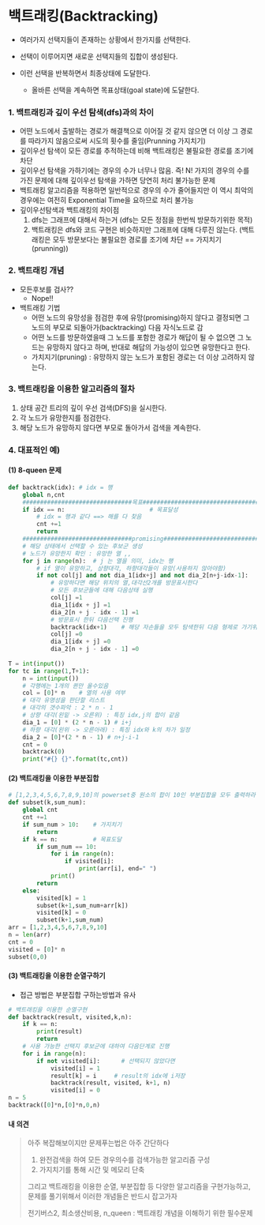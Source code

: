 # 백트래킹(Backtracking)

* 여러가지 선택지들이 존재하는 상황에서 한가지를 선택한다.

* 선택이 이루어지면 새로운 선택지들의 집합이 생성된다.

* 이런 선택을 반복하면서 최종상태에 도달한다.

  * 올바른 선택을 계속하면 목표상태(goal state)에 도달한다.

  

### 1. 백트래킹과 깊이 우선 탐색(dfs)과의 차이

* 어떤 노드에서 출발하는 경로가 해결책으로 이어질 것 같지 않으면 더 이상 그 경로를 따라가지 않음으로써 시도의 횟수를 줄임(Prunning 가지치기)
* 깊이우선 탐색이 모든 경로를 추적하는데 비해 백트래킹은 불필요한 경로를 조기에 차단
* 깊이우선 탐색을 가하기에는 경우의 수가 너무나 많음. 즉! N! 가지의 경우의 수를 가진 문제에 대해 깊이우선 탐색을 가하면 당연히 처리 불가능한 문제
* 백트래킹 알고리즘을 적용하면 일반적으로 경우의 수가 줄어들지만 이 역시 최악의 경우에는 여전히 Exponential Time을 요하므로 처리 불가능
* 깊이우선탐색과 백트래킹의 차이점
  1. dfs는 그래프에 대해서 하는거 (dfs는 모든 정점을 한번씩 방문하기위한 목적)
  2. 백트래킹은 dfs와 코드 구현은 비슷하지만 그래프에 대해 다루진 않는다.
      (백트래킹은 모두 방문보다는 불필요한 경로를 조기에 차단 == 가지치기(prunning))



### 2. 백트래킹 개념

* 모든후보를 검사??	
  * Nope!!
* 백트래킹 기법
  * 어떤 노드의 유망성을 점검한 후에 유망(promising)하지 않다고 결정되면 그 노드의 부모로 되돌아가(backtracking) 다음 자식노드로 감
  * 어떤 노드를 방문하였을때 그 노드를 포함한 경로가 해답이 될 수 없으면 그 노드는 유망하지 않다고 하며, 반대로 해답의 가능성이 있으면 유망한다고 한다.
  * 가치지기(pruning) : 유망하지 않는 노드가 포함된 경로는 더 이상 고려하지 않는다.

### 3. 백트래킹을 이용한 알고리즘의 절차

1. 상태 공간 트리의 깊이 우선 검색(DFS)을 실시한다.
2. 각 노드가 유망한지를 점검한다.
3. 해당 노드가 유망하지 않다면 부모로 돌아가서 검색을 계속한다.



### 4. 대표적인 예) 

#### (1) 8-queen 문제

```python
def backtrack(idx): # idx = 행
    global n,cnt
    ###############################목표###################################
    if idx == n:						# 목표달성
        # idx = 행과 같다 ==> 해를 다 찾음
        cnt +=1
        return
    ###############################promising#############################
    # 해당 상태에서 선택할 수 있는 후보군 생성
    # 노드가 유망한지 확인 : 유망한 열 ,,
    for j in range(n):  # j 는 열을 의미, idx는 행
        # if 열이 유망하고, 상향대각, 하향대각들이 유망(사용하지 않아야함)
        if not col[j] and not dia_1[idx+j] and not dia_2[n+j-idx-1]:    # 가지치기
            # 유망하다면 해당 위치의 열,대각선2개를 방문표시한다
            # 모든 후보군들에 대해 다음상태 실행
            col[j] =1
            dia_1[idx + j] =1
            dia_2[n + j - idx - 1] =1
            # 방문표시 한뒤 다음선택 진행
            backtrack(idx+1)    # 해당 자손들을 모두 탐색한뒤 다음 형제로 가기위해 열, 대각들을 0으로 재정의
            col[j] =0
            dia_1[idx + j] =0
            dia_2[n + j - idx - 1] =0
 
T = int(input())
for tc in range(1,T+1):
    n = int(input())
    # 각행에는 1개의 퀸만 올수있음
    col = [0]* n    # 열의 사용 여부
    # 대각 유명성을 판단할 리스트
    # 대각의 갯수파악 : 2 * n - 1
    # 상향 대각(왼밑 -> 오른위) : 특징 idx,j의 합이 같음
    dia_1 = [0] * (2 * n - 1) # i+j
    # 하향 대각(왼위 -> 오른아래) : 특징 idx와 k의 차가 일정
    dia_2 = [0]*(2 * n - 1) # n+j-i-1
    cnt = 0
    backtrack(0)
    print("#{} {}".format(tc,cnt))
```



#### (2) 백트래킹을 이용한 부분집합

```python
# [1,2,3,4,5,6,7,8,9,10]의 powerset중 원소의 합이 10인 부분집합을 모두 출력하라
def subset(k,sum_num):
    global cnt
    cnt +=1
    if sum_num > 10:    # 가지치기
        return
    if k == n:          # 목표도달
        if sum_num == 10:
            for i in range(n):
                if visited[i]:
                    print(arr[i], end=" ")
            print()
        return
    else:
        visited[k] = 1
        subset(k+1,sum_num+arr[k])
        visited[k] = 0
        subset(k+1,sum_num)
arr = [1,2,3,4,5,6,7,8,9,10]
n = len(arr)
cnt = 0
visited = [0]* n
subset(0,0)
```

#### 

#### (3) 백트래킹을 이용한 순열구하기

* 접근 방법은 부분집합 구하는방법과 유사

```python
# 백트래킹을 이용한 순열구현
def backtrack(result, visited,k,n):
    if k == n:
        print(result)
        return
    # 사용 가능한 선택지 후보군에 대하여 다음단계로 진행
    for i in range(n):
        if not visited[i]: 		# 선택되지 않았다면
            visited[i] = 1
            result[k] = i     # result의 idx에 i저장
            backtrack(result, visited, k+1, n)
            visited[i] = 0
n = 5
backtrack([0]*n,[0]*n,0,n)
```



#### 내 의견

> 아주 복잡해보이지만 문제푸는법은 아주 간단하다
>
> 1. 완전검색을 하여 모든 경우의수를 검색가능한 알고리즘 구성
> 2. 가지치기를 통해 시간 및 메모리 단축
>
> 그리고 백트래킹을 이용한 순열, 부분집합 등 다양한 알고리즘을 구현가능하고, 문제를 풀기위해서 이러한 개념들은 반드시 잡고가자
>
> 전기버스2, 최소생산비용, n_queen : 백트래킹 개념을 이해하기 위한 필수문제